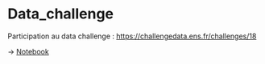 # Data_challenge
Participation au data challenge : https://challengedata.ens.fr/challenges/18 

-> [Notebook](Notebook.ipynb)
